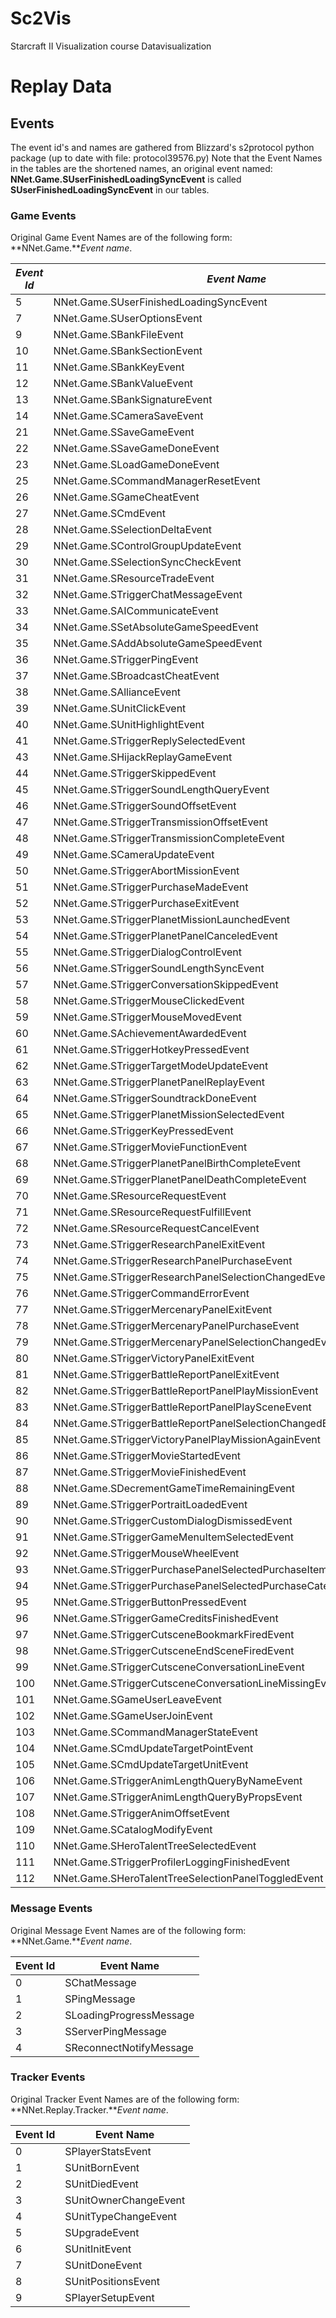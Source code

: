 # Sc2Vis
Starcraft II Visualization course Datavisualization

# Replay Data
## Events
The event id's and names are gathered from Blizzard's s2protocol python package (up to date with file: protocol39576.py)
Note that the Event Names in the tables are the shortened names, an original event named: **NNet.Game.SUserFinishedLoadingSyncEvent** is called **SUserFinishedLoadingSyncEvent** in our tables.
### Game Events
Original Game Event Names are of the following form: **NNet.Game.***Event name*.

| *Event Id*  | *Event Name*  |
|----------|-----------|
| 5 | NNet.Game.SUserFinishedLoadingSyncEvent |
| 7 | NNet.Game.SUserOptionsEvent |
| 9 | NNet.Game.SBankFileEvent |
| 10 | NNet.Game.SBankSectionEvent |
| 11 | NNet.Game.SBankKeyEvent |
| 12 | NNet.Game.SBankValueEvent |
| 13 | NNet.Game.SBankSignatureEvent |
| 14 | NNet.Game.SCameraSaveEvent |
| 21 | NNet.Game.SSaveGameEvent |
| 22 | NNet.Game.SSaveGameDoneEvent |
| 23 | NNet.Game.SLoadGameDoneEvent |
| 25 | NNet.Game.SCommandManagerResetEvent |
| 26 | NNet.Game.SGameCheatEvent |
| 27 | NNet.Game.SCmdEvent |
| 28 | NNet.Game.SSelectionDeltaEvent |
| 29 | NNet.Game.SControlGroupUpdateEvent |
| 30 | NNet.Game.SSelectionSyncCheckEvent |
| 31 | NNet.Game.SResourceTradeEvent |
| 32 | NNet.Game.STriggerChatMessageEvent |
| 33 | NNet.Game.SAICommunicateEvent |
| 34 | NNet.Game.SSetAbsoluteGameSpeedEvent |
| 35 | NNet.Game.SAddAbsoluteGameSpeedEvent |
| 36 | NNet.Game.STriggerPingEvent |
| 37 | NNet.Game.SBroadcastCheatEvent |
| 38 | NNet.Game.SAllianceEvent |
| 39 | NNet.Game.SUnitClickEvent |
| 40 | NNet.Game.SUnitHighlightEvent |
| 41 | NNet.Game.STriggerReplySelectedEvent |
| 43 | NNet.Game.SHijackReplayGameEvent |
| 44 | NNet.Game.STriggerSkippedEvent |
| 45 | NNet.Game.STriggerSoundLengthQueryEvent |
| 46 | NNet.Game.STriggerSoundOffsetEvent |
| 47 | NNet.Game.STriggerTransmissionOffsetEvent |
| 48 | NNet.Game.STriggerTransmissionCompleteEvent |
| 49 | NNet.Game.SCameraUpdateEvent |
| 50 | NNet.Game.STriggerAbortMissionEvent |
| 51 | NNet.Game.STriggerPurchaseMadeEvent |
| 52 | NNet.Game.STriggerPurchaseExitEvent |
| 53 | NNet.Game.STriggerPlanetMissionLaunchedEvent |
| 54 | NNet.Game.STriggerPlanetPanelCanceledEvent |
| 55 | NNet.Game.STriggerDialogControlEvent |
| 56 | NNet.Game.STriggerSoundLengthSyncEvent |
| 57 | NNet.Game.STriggerConversationSkippedEvent |
| 58 | NNet.Game.STriggerMouseClickedEvent |
| 59 | NNet.Game.STriggerMouseMovedEvent |
| 60 | NNet.Game.SAchievementAwardedEvent |
| 61 | NNet.Game.STriggerHotkeyPressedEvent |
| 62 | NNet.Game.STriggerTargetModeUpdateEvent |
| 63 | NNet.Game.STriggerPlanetPanelReplayEvent |
| 64 | NNet.Game.STriggerSoundtrackDoneEvent |
| 65 | NNet.Game.STriggerPlanetMissionSelectedEvent |
| 66 | NNet.Game.STriggerKeyPressedEvent |
| 67 | NNet.Game.STriggerMovieFunctionEvent |
| 68 | NNet.Game.STriggerPlanetPanelBirthCompleteEvent |
| 69 | NNet.Game.STriggerPlanetPanelDeathCompleteEvent |
| 70 | NNet.Game.SResourceRequestEvent |
| 71 | NNet.Game.SResourceRequestFulfillEvent |
| 72 | NNet.Game.SResourceRequestCancelEvent |
| 73 | NNet.Game.STriggerResearchPanelExitEvent |
| 74 | NNet.Game.STriggerResearchPanelPurchaseEvent |
| 75 | NNet.Game.STriggerResearchPanelSelectionChangedEvent |
| 76 | NNet.Game.STriggerCommandErrorEvent |
| 77 | NNet.Game.STriggerMercenaryPanelExitEvent |
| 78 | NNet.Game.STriggerMercenaryPanelPurchaseEvent |
| 79 | NNet.Game.STriggerMercenaryPanelSelectionChangedEvent |
| 80 | NNet.Game.STriggerVictoryPanelExitEvent |
| 81 | NNet.Game.STriggerBattleReportPanelExitEvent |
| 82 | NNet.Game.STriggerBattleReportPanelPlayMissionEvent |
| 83 | NNet.Game.STriggerBattleReportPanelPlaySceneEvent |
| 84 | NNet.Game.STriggerBattleReportPanelSelectionChangedEvent |
| 85 | NNet.Game.STriggerVictoryPanelPlayMissionAgainEvent |
| 86 | NNet.Game.STriggerMovieStartedEvent |
| 87 | NNet.Game.STriggerMovieFinishedEvent |
| 88 | NNet.Game.SDecrementGameTimeRemainingEvent |
| 89 | NNet.Game.STriggerPortraitLoadedEvent |
| 90 | NNet.Game.STriggerCustomDialogDismissedEvent |
| 91 | NNet.Game.STriggerGameMenuItemSelectedEvent |
| 92 | NNet.Game.STriggerMouseWheelEvent |
| 93 | NNet.Game.STriggerPurchasePanelSelectedPurchaseItemChangedEvent |
| 94 | NNet.Game.STriggerPurchasePanelSelectedPurchaseCategoryChangedEvent |
| 95 | NNet.Game.STriggerButtonPressedEvent |
| 96 | NNet.Game.STriggerGameCreditsFinishedEvent |
| 97 | NNet.Game.STriggerCutsceneBookmarkFiredEvent |
| 98 | NNet.Game.STriggerCutsceneEndSceneFiredEvent |
| 99 | NNet.Game.STriggerCutsceneConversationLineEvent |
| 100 | NNet.Game.STriggerCutsceneConversationLineMissingEvent |
| 101 | NNet.Game.SGameUserLeaveEvent |
| 102 | NNet.Game.SGameUserJoinEvent |
| 103 | NNet.Game.SCommandManagerStateEvent |
| 104 | NNet.Game.SCmdUpdateTargetPointEvent |
| 105 | NNet.Game.SCmdUpdateTargetUnitEvent |
| 106 | NNet.Game.STriggerAnimLengthQueryByNameEvent |
| 107 | NNet.Game.STriggerAnimLengthQueryByPropsEvent |
| 108 | NNet.Game.STriggerAnimOffsetEvent |
| 109 | NNet.Game.SCatalogModifyEvent |
| 110 | NNet.Game.SHeroTalentTreeSelectedEvent |
| 111 | NNet.Game.STriggerProfilerLoggingFinishedEvent |
| 112 | NNet.Game.SHeroTalentTreeSelectionPanelToggledEvent |


### Message Events
Original Message Event Names are of the following form: **NNet.Game.***Event name*.

| Event Id   | Event Name                |
|------------|---------------------------|
| 0          | SChatMessage              |
| 1          | SPingMessage              |
| 2          | SLoadingProgressMessage   |
| 3          | SServerPingMessage        |
| 4          | SReconnectNotifyMessage   |

### Tracker Events
Original Tracker Event Names are of the following form: **NNet.Replay.Tracker.***Event name*.

| Event Id   | Event Name              |
|------------|-------------------------|
| 0          | SPlayerStatsEvent       |
| 1          | SUnitBornEvent          |
| 2          | SUnitDiedEvent          |
| 3          | SUnitOwnerChangeEvent   |
| 4          | SUnitTypeChangeEvent    |
| 5          | SUpgradeEvent           |
| 6          | SUnitInitEvent          |
| 7          | SUnitDoneEvent          |
| 8          | SUnitPositionsEvent     |
| 9          | SPlayerSetupEvent       |
